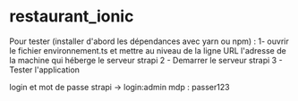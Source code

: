 # restaurant_ionic

Pour tester (installer d'abord les dépendances avec yarn ou npm) :
1- ouvrir le fichier environnement.ts et mettre au niveau de la ligne URL l'adresse de la machine qui héberge le serveur strapi
2 - Demarrer le serveur strapi
3 - Tester l'application

login et mot de passe strapi -> login:admin mdp : passer123
